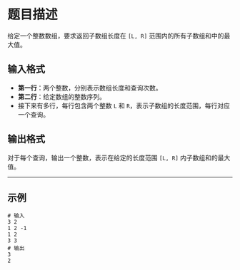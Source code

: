 # 题目描述

给定一个整数数组，要求返回子数组长度在 `[L, R]` 范围内的所有子数组和中的最大值。

## 输入格式

- **第一行**：两个整数，分别表示数组长度和查询次数。
- **第二行**：给定数组的整数序列。
- 接下来有多行，每行包含两个整数 `L` 和 `R`，表示子数组的长度范围，每行对应一个查询。

## 输出格式

对于每个查询，输出一个整数，表示在给定的长度范围 `[L, R]` 内子数组和的最大值。

---

## 示例

~~~shell
# 输入
3 2
1 2 -1
1 2
3 3
# 输出
3
2
~~~